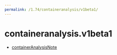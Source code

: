 ```yaml
---
permalink: /1.74/containeranalysis/v1beta1/
---
```


# containeranalysis.v1beta1



* [containerAnalysisNote](containerAnalysisNote.md)